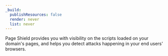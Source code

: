 ```yaml
---
_build:
  publishResources: false
  render: never
  list: never
---
```


Page Shield provides you with visibility on the scripts loaded on your domain's pages, and helps you detect attacks happening in your end users' browsers.

